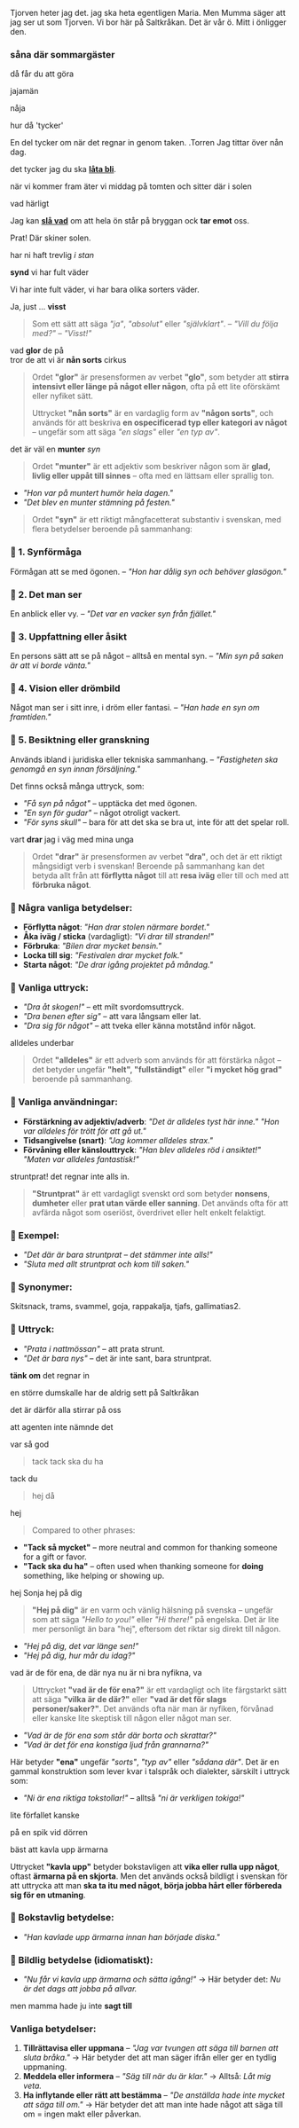 Tjorven heter jag det. jag ska heta egentligen Maria. Men Mumma säger att jag ser ut som Tjorven.
Vi bor här på Saltkråkan.
Det är vår ö.
Mitt i önligger den.
### såna där sommargäster

då får du att göra

jajamän

nåja

hur då 'tycker'

En del tycker om när det regnar in genom taken.
.Torren
Jag tittar över nån dag.

det tycker jag du ska **[låta bli](https://sv.wiktionary.org/wiki/l%C3%A5ta_bli)**.

när vi kommer fram äter vi middag på tomten och sitter där i solen

vad härligt

Jag kan [**slå vad**](https://sv.wiktionary.org/wiki/sl%C3%A5_vad#Verb) om att hela ön står på bryggan ock **tar emot** oss.

Prat! Där skiner solen.

har ni haft trevlig *i stan*

**synd** vi har fult väder

Vi har inte fult väder, vi har bara olika sorters väder.

Ja, just ... **visst**
> Som ett sätt att säga _"ja"_, _"absolut"_ eller _"självklart"_. – _"Vill du följa med?"_ – _"Visst!"_

vad **glor** de på<br>
tror de att vi är **nån sorts** cirkus
> Ordet **"glor"** är presensformen av verbet **"glo"**, som betyder att **stirra intensivt eller länge på något eller någon**, ofta på ett lite oförskämt eller nyfiket sätt.
> 
> Uttrycket **"nån sorts"** är en vardaglig form av **"någon sorts"**, och används för att beskriva **en ospecificerad typ eller kategori av något** – ungefär som att säga _"en slags"_ eller _"en typ av"_.

det är väl en **munter** *syn*
> Ordet **"munter"** är ett adjektiv som beskriver någon som är **glad, livlig eller uppåt till sinnes** – ofta med en lättsam eller sprallig ton.
-   _"Hon var på muntert humör hela dagen."_
-   _"Det blev en munter stämning på festen."_

> Ordet **"syn"** är ett riktigt mångfacetterat substantiv i svenskan, med flera betydelser beroende på sammanhang:

### 🔹 1. **Synförmåga**

Förmågan att se med ögonen. – _"Hon har dålig syn och behöver glasögon."_

### 🔹 2. **Det man ser**

En anblick eller vy. – _"Det var en vacker syn från fjället."_

### 🔹 3. **Uppfattning eller åsikt**

En persons sätt att se på något – alltså en mental syn. – _"Min syn på saken är att vi borde vänta."_

### 🔹 4. **Vision eller drömbild**

Något man ser i sitt inre, i dröm eller fantasi. – _"Han hade en syn om framtiden."_

### 🔹 5. **Besiktning eller granskning**

Används ibland i juridiska eller tekniska sammanhang. – _"Fastigheten ska genomgå en syn innan försäljning."_

Det finns också många uttryck, som:
-   _"Få syn på något"_ – upptäcka det med ögonen.
-   _"En syn för gudar"_ – något otroligt vackert.
-   _"För syns skull"_ – bara för att det ska se bra ut, inte för att det spelar roll.

vart **drar** jag i väg med mina unga
> Ordet **"drar"** är presensformen av verbet **"dra"**, och det är ett riktigt mångsidigt verb i svenskan! Beroende på sammanhang kan det betyda allt från att **förflytta något** till att **resa iväg** eller till och med att **förbruka något**.

### 🔹 Några vanliga betydelser:

-   **Förflytta något**: _"Han drar stolen närmare bordet."_
-   **Åka iväg / sticka** (vardagligt): _"Vi drar till stranden!"_
-   **Förbruka**: _"Bilen drar mycket bensin."_
-   **Locka till sig**: _"Festivalen drar mycket folk."_
-   **Starta något**: _"De drar igång projektet på måndag."_

### 🔹 Vanliga uttryck:
-   _"Dra åt skogen!"_ – ett milt svordomsuttryck.
-   _"Dra benen efter sig"_ – att vara långsam eller lat.
-   _"Dra sig för något"_ – att tveka eller känna motstånd inför något.

alldeles underbar

> Ordet **"alldeles"** är ett adverb som används för att förstärka något – det betyder ungefär **"helt", "fullständigt"** eller **"i mycket hög grad"** beroende på sammanhang.

### 🔹 Vanliga användningar:

-   **Förstärkning av adjektiv/adverb**: _"Det är alldeles tyst här inne."_ _"Hon var alldeles för trött för att gå ut."_
-   **Tidsangivelse (snart)**: _"Jag kommer alldeles strax."_
-   **Förvåning eller känslouttryck**: _"Han blev alldeles röd i ansiktet!"_ _"Maten var alldeles fantastisk!"_

struntprat! det regnar inte alls in.
> **"Struntprat"** är ett vardagligt svenskt ord som betyder **nonsens**, **dumheter** eller **prat utan värde eller sanning**. Det används ofta för att avfärda något som oseriöst, överdrivet eller helt enkelt felaktigt.

### 🔹 Exempel:

-   _"Det där är bara struntprat – det stämmer inte alls!"_
-   _"Sluta med allt struntprat och kom till saken."_

### 🔹 Synonymer:

Skitsnack, trams, svammel, goja, rappakalja, tjafs, gallimatias2.

### 🔹 Uttryck:

-   _"Prata i nattmössan"_ – att prata strunt.
-   _"Det är bara nys"_ – det är inte sant, bara struntprat.

**tänk om** det regnar in

en större dumskalle har de aldrig sett på Saltkråkan

det är därför alla stirrar på oss

att agenten inte nämnde det

var så god
> tack
> tack ska du ha

tack du
> hej då

hej

> Compared to other phrases:

-   **"Tack så mycket"** – more neutral and common for thanking someone for a gift or favor.
-   **"Tack ska du ha"** – often used when thanking someone for **doing** something, like helping or showing up.

hej Sonja
hej på dig

> **"Hej på dig"** är en varm och vänlig hälsning på svenska – ungefär som att säga _"Hello to you!"_ eller _"Hi there!"_ på engelska. Det är lite mer personligt än bara "hej", eftersom det riktar sig direkt till någon.
-   _"Hej på dig, det var länge sen!"_
-   _"Hej på dig, hur mår du idag?"_

vad är de för ena, de där nya
nu är ni bra nyfikna, va

> Uttrycket **"vad är de för ena?"** är ett vardagligt och lite färgstarkt sätt att säga **"vilka är de där?"** eller **"vad är det för slags personer/saker?"**. Det används ofta när man är nyfiken, förvånad eller kanske lite skeptisk till någon eller något man ser.
-   _"Vad är de för ena som står där borta och skrattar?"_
-   _"Vad är det för ena konstiga ljud från grannarna?"_

Här betyder **"ena"** ungefär _"sorts"_, _"typ av"_ eller _"sådana där"_. Det är en gammal konstruktion som lever kvar i talspråk och dialekter, särskilt i uttryck som:

-   _"Ni är ena riktiga tokstollar!"_ – alltså _"ni är verkligen tokiga!"_


lite förfallet kanske

på en spik vid dörren

bäst att kavla upp ärmarna

Uttrycket **"kavla upp"** betyder bokstavligen att **vika eller rulla upp något**, oftast **ärmarna på en skjorta**. Men det används också bildligt i svenskan för att uttrycka att man **ska ta itu med något, börja jobba hårt eller förbereda sig för en utmaning**.

### 🔹 Bokstavlig betydelse:

-   _"Han kavlade upp ärmarna innan han började diska."_

### 🔹 Bildlig betydelse (idiomatiskt):

-   _"Nu får vi kavla upp ärmarna och sätta igång!"_ → Här betyder det: _Nu är det dags att jobba på allvar._

men mamma hade ju inte **sagt till** 

### Vanliga betydelser:

1.  **Tillrättavisa eller uppmana** – _"Jag var tvungen att säga till barnen att sluta bråka."_ → Här betyder det att man säger ifrån eller ger en tydlig uppmaning.
2.  **Meddela eller informera** – _"Säg till när du är klar."_ → Alltså: _Låt mig veta._
3.  **Ha inflytande eller rätt att bestämma** – _"De anställda hade inte mycket att säga till om."_ → Här betyder det att man inte hade något att säga till om = ingen makt eller påverkan.


<!--stackedit_data:
eyJoaXN0b3J5IjpbLTE0NDEwMjAzMzAsLTE5ODkzNDIwMTUsMT
M3ODc4NDUyMyw5MjkwNjY5OCwxMzM1MjM2NDA4LDE3ODkwMjk0
NjIsMTA4MTQ2ODY3NCwxOTg3MzgwNjksLTIxMjc3MTQ0ODgsND
MxMjU3MzM1LDk3MDI5NjMxMCwtMTM1MjQwNDY2Miw0OTgyNzk0
ODIsMTAwMjA5NzkyMiwtMTI2ODgzNDg0MCwtODg5NDY1NDA2LC
0xNzEzNzU0MTMyLDg3Mzk3MjcyMywtMTkxNjQ5NTUxNSwtMTAy
MTY0NzI2OF19
-->